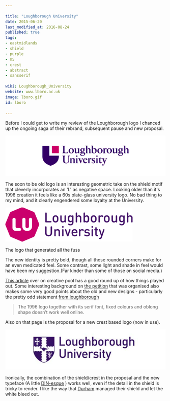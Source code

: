 ```yaml
---

title: "Loughborough University"
date: 2015-06-20
last_modified_at: 2016-08-24
published: true
tags:
- eastmidlands
- shield
- purple
- m5
- crest
- abstract
- sansserif

wiki: Loughborough_University
website: www.lboro.ac.uk
image: lboro.gif
id: lboro

---
```




Before I could get to write my review of the Loughborough logo I chanced up the ongoing saga of their rebrand, subsequent pause and new proposal.

![Old logo](/images/logospotter/lboro-old.gif)

The soon to be old logo is an interesting geometric take on the shield motif that cleverly incorporates an 'L' as negative space. Looking older than it's 1996 creation it feels like a 60s plate-glass university logo. No bad thing to my mind, and it clearly engendered some loyalty at the University.

![Octagon logo](/images/logospotter/lboro-octagon.png)

<caption>The logo that generated all the fuss</caption>

The new identity is pretty bold, though all those rounded corners make for an even medicated feel. Some contrast, some light and shade in feel would have been my suggestion.(Far kinder than some of those on social media.)

[This article](http://creativepool.com/magazine/design/loughborough-university-takes-a-stand-against-bad-design.4748) over on creative pool has a good round up of how things played out. Some interesting background on [the petition](https://www.change.org/p/loughborough-university-revoke-2015-rebrand?recruiter=283514576&utm_source=share_petition&utm_medium=facebook&utm_campaign=autopublish&utm_term=mob-xs-no_src-no_msg) that was organised also makes some very good points about the old and new designs - particularly the pretty odd statement [from loughborough](http://www.lboro.ac.uk/about/visual-identity/)

> The 1996 logo together with its serif font, fixed colours and oblong shape doesn’t work well online.

Also on that page is the proposal for a new crest based logo (now in use).

![new logo idea](/images/logospotter/lboro.gif)

Ironically, the combination of the shield/crest in the proposal and the new typeface (A little [DIN-esque](http://idsgn.org/posts/know-your-type-din/) ) works well, even if the detail in the shield is tricky to render. I like the way that [Durham](dur.html) managed their shield and let the white bleed out.
